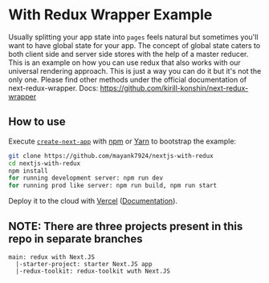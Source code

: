 
# With Redux Wrapper Example

Usually splitting your app state into `pages` feels natural but sometimes you'll want to have global state for your app.
The concept of global state caters to both client side and server side stores with the help of a master reducer.
This is an example on how you can use redux that also works with our universal rendering approach. This is just a way you 
can do it but it's not the only one. Please find other methods under the official documentation of next-redux-wrapper.
Docs: https://github.com/kirill-konshin/next-redux-wrapper

## How to use

Execute [`create-next-app`](https://github.com/vercel/next.js/tree/canary/packages/create-next-app) with [npm](https://docs.npmjs.com/cli/init) or [Yarn](https://yarnpkg.com/lang/en/docs/cli/create/) to bootstrap the example:

```bash
git clone https://github.com/mayank7924/nextjs-with-redux
cd nextjs-with-redux
npm install
for running development server: npm run dev
for running prod like server: npm run build, npm run start
```

Deploy it to the cloud with [Vercel](https://vercel.com/new?utm_source=github&utm_medium=readme&utm_campaign=next-example) ([Documentation](https://nextjs.org/docs/deployment)).

## NOTE: There are three projects present in this repo in separate branches
    main: redux with Next.JS
      |-starter-project: starter Next.JS app
      |-redux-toolkit: redux-toolkit wuth Next.JS


